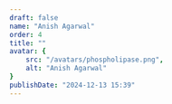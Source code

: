 ```yaml
---
draft: false
name: "Anish Agarwal"
order: 4
title: ""
avatar: {
    src: "/avatars/phospholipase.png",
    alt: "Anish Agarwal"
}
publishDate: "2024-12-13 15:39"
---
```


